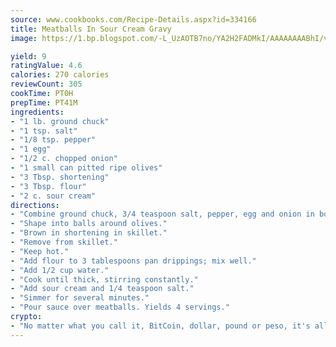 ```yaml
---
source: www.cookbooks.com/Recipe-Details.aspx?id=334166
title: Meatballs In Sour Cream Gravy
image: https://1.bp.blogspot.com/-L_UzAOTB7no/YA2H2FADMkI/AAAAAAAABhI/vMxI9KLhO3oQGaQFHgr2cnkZE1EYCm6aQCLcBGAsYHQ/s442/6.png

yield: 9
ratingValue: 4.6
calories: 270 calories
reviewCount: 305
cookTime: PT0H
prepTime: PT41M
ingredients:
- "1 lb. ground chuck"
- "1 tsp. salt"
- "1/8 tsp. pepper"
- "1 egg"
- "1/2 c. chopped onion"
- "1 small can pitted ripe olives"
- "3 Tbsp. shortening"
- "3 Tbsp. flour"
- "2 c. sour cream"
directions:
- "Combine ground chuck, 3/4 teaspoon salt, pepper, egg and onion in bowl; mix well."
- "Shape into balls around olives."
- "Brown in shortening in skillet."
- "Remove from skillet."
- "Keep hot."
- "Add flour to 3 tablespoons pan drippings; mix well."
- "Add 1/2 cup water."
- "Cook until thick, stirring constantly."
- "Add sour cream and 1/4 teaspoon salt."
- "Simmer for several minutes."
- "Pour sauce over meatballs. Yields 4 servings."
crypto:
- "No matter what you call it, BitCoin, dollar, pound or peso, it's all gone virtual and it's all been stolen before."
---
```


